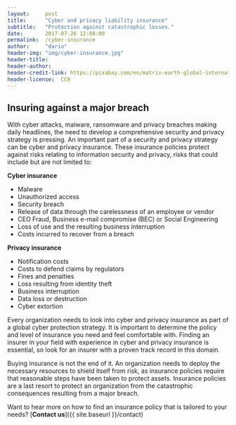 ```yaml
---
layout:     post
title:      "Cyber and privacy liability insurance"
subtitle:   "Protection against catastrophic losses."
date:       2017-07-26 12:00:00
permalink:  /cyber-insurance
author:     "dario"
header-img: "img/cyber-insurance.jpg"
header-title:
header-author:
header-credit-link: https://pixabay.com/en/matrix-earth-global-international-2502958/
header-license:  CC0
---
```


## Insuring against a major breach
With cyber attacks, malware, ransomware and privacy breaches making daily headlines, the need to develop a comprehensive security and privacy strategy is pressing. An important part of a security and privacy strategy can be cyber and privacy insurance. These insurance policies protect against risks relating to information security and privacy, risks that could include but are not limited to:

**Cyber insurance**

* Malware
* Unauthorized access
* Security breach
* Release of data through the carelessness of an employee or vendor
* CEO Fraud, Business e-mail compromise (BEC) or Social Engineering
* Loss of use and the resulting business interruption
* Costs incurred to recover from a breach

**Privacy insurance**

* Notification costs
* Costs to defend claims by regulators
* Fines and penalties
* Loss resulting from identity theft
* Business interruption
* Data loss or destruction
* Cyber extortion

Every organization needs to look into cyber and privacy insurance as part of a global cyber protection strategy. It is important to determine the policy and level of insurance you need and feel comfortable with. Finding an insurer in your field with experience in cyber and privacy insurance is essential, so look for an insurer with a proven track record in this domain.

Buying insurance is not the end of it. An organization needs to deploy the necessary resources to shield itself from risk, as insurance policies require that reasonable steps have been taken to protect assets. Insurance policies are a last resort to protect an organization from the catastrophic consequences resulting from a major breach.

Want to hear more on how to find an insurance policy that is tailored to your needs? [**Contact us**]({{ site.baseurl }}/contact)
